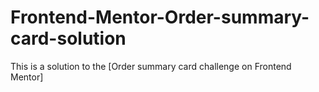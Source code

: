 # Frontend-Mentor-Order-summary-card-solution
This is a solution to the [Order summary card challenge on Frontend Mentor]
